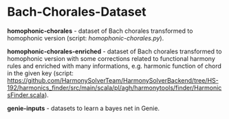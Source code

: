 # Bach-Chorales-Dataset
**homophonic-chorales** - dataset of Bach chorales transformed to homophonic version (script: *homophonic-chorales.py*).


**homophonic-chorales-enriched** - dataset of Bach chorales transformed to homophonic version with some corrections 
related to functional harmony rules and enriched with many informations, e.g. harmonic function of chord 
in the given key (script: https://github.com/HarmonySolverTeam/HarmonySolverBackend/tree/HS-192/harmonics_finder/src/main/scala/pl/agh/harmonytools/finder/HarmonicsFinder.scala).

**genie-inputs** - datasets to learn a bayes net in Genie.